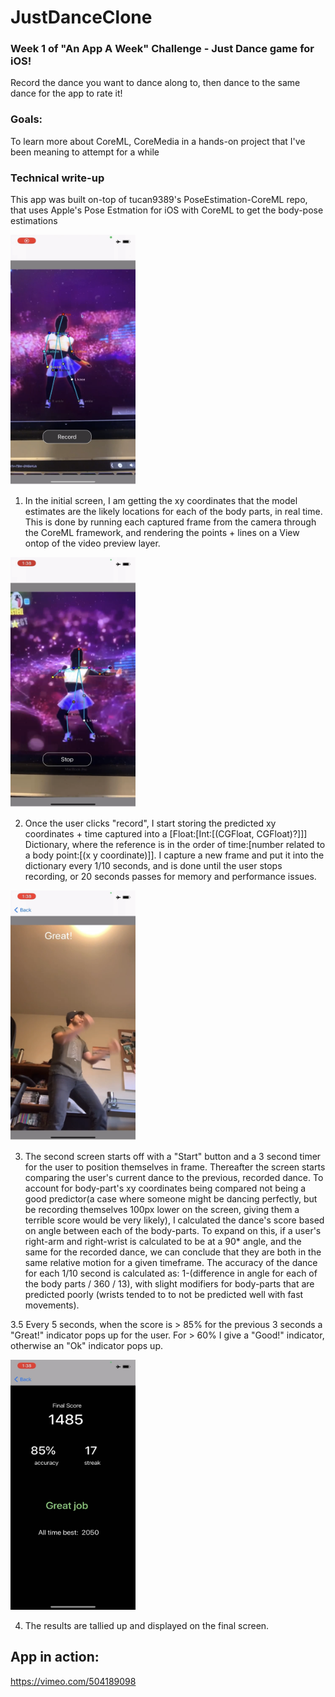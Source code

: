 # JustDanceClone

### Week 1 of "An App A Week" Challenge - Just Dance game for iOS! 

Record the dance you want to dance along to, then dance to the same dance for the app to rate it!


### Goals:

To learn more about CoreML, CoreMedia in a hands-on project that I've been meaning to attempt for a while 


### Technical write-up 

This app was built on-top of tucan9389's PoseEstimation-CoreML repo, that uses Apple's Pose Estmation for iOS with CoreML to get the body-pose estimations

<img src="https://github.com/JohnBaer3/JustDanceClone/blob/main/IMG_6954.png" width="200" height="400">

1. In the initial screen, I am getting the xy coordinates that the model estimates are the likely locations for each of the body parts, in real time. This is done by running each captured frame from the camera through the CoreML framework, and rendering the points + lines on a View ontop of the video preview layer. 

<img src="https://github.com/JohnBaer3/JustDanceClone/blob/main/IMG_6955.png" width="200" height="400">

2. Once the user clicks "record", I start storing the predicted xy coordinates + time captured into a [Float:[Int:[(CGFloat, CGFloat)?]]] Dictionary, where the reference is in the order of time:[number related to a body point:[(x y coordinate)]]. I capture a new frame and put it into the dictionary every 1/10 seconds, and is done until the user stops recording, or 20 seconds passes for memory and performance issues. 

<img src="https://github.com/JohnBaer3/JustDanceClone/blob/main/IMG_6956.PNG" width="200" height="400">

3. The second screen starts off with a "Start" button and a 3 second timer for the user to position themselves in frame. Thereafter the screen starts comparing the user's current dance to the previous, recorded dance. To account for body-part's xy coordinates being compared not being a good predictor(a case where someone might be dancing perfectly, but be recording themselves 100px lower on the screen, giving them a terrible score would be very likely), I calculated the dance's score based on angle between each of the body-parts. To expand on this, if a user's right-arm and right-wrist is calculated to be at a 90* angle, and the same for the recorded dance, we can conclude that they are both in the same relative motion for a given timeframe. The accuracy of the dance for each 1/10 second is calculated as: 1-(difference in angle for each of the body parts / 360 / 13), with slight modifiers for body-parts that are predicted poorly (wrists tended to to not be predicted well with fast movements). 

3.5 Every 5 seconds, when the score is > 85% for the previous 3 seconds a "Great!" indicator pops up for the user. For > 60% I give a "Good!" indicator, otherwise an "Ok" indicator pops up. 

<img src="https://github.com/JohnBaer3/JustDanceClone/blob/main/IMG_6957.PNG" width="200" height="400">

4. The results are tallied up and displayed on the final screen. 

## App in action:
https://vimeo.com/504189098
